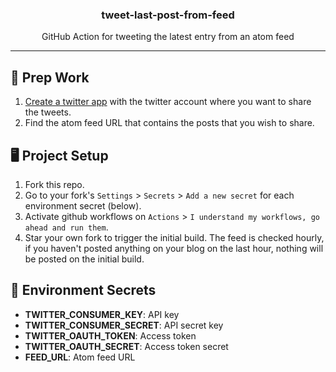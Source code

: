 <p align='center'>
  <h3 align="center">tweet-last-post-from-feed</h3>
  <p align="center">GitHub Action for tweeting the latest entry from an atom feed</p>
</p>

---

## 🎒 Prep Work
1. [Create a twitter app](https://github.com/gr2m/twitter-together/blob/master/docs/01-create-twitter-app.md) with the twitter account where you want to share the tweets.
2. Find the atom feed URL that contains the posts that you wish to share.

## 🖥 Project Setup
1. Fork this repo.
2. Go to your fork's `Settings` > `Secrets` > `Add a new secret` for each environment secret (below).
3. Activate github workflows on `Actions` > `I understand my workflows, go ahead and run them`.
4. Star your own fork to trigger the initial build. The feed is checked hourly, if you haven't posted anything on your blog on the last hour, nothing will be posted on the initial build.

## 🤫 Environment Secrets

- **TWITTER_CONSUMER_KEY**: API key
- **TWITTER_CONSUMER_SECRET**: API secret key
- **TWITTER_OAUTH_TOKEN**: Access token
- **TWITTER_OAUTH_SECRET**: Access token secret
- **FEED_URL**: Atom feed URL
